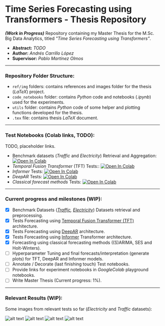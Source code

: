 # Time Series Forecasting using Transformers - Thesis Repository

***(Work in Progress)*** Repository containing my Master Thesis for the M.Sc. Big Data Analytics, titled *"Time Series Forecasting using Transformers"*.

- **Abstract:** *TODO*
- **Author:** *Andrés Carrillo López*
- **Supervisor:** *Pablo Martínez Olmos*

---

### Repository Folder Structure:

- `ref/img` folders: contains references and images folder for the thesis (*LaTeX*) project.
- `code_notebooks` folder: contains *Python* code and notebooks (*.ipynb*) used for the experiments.
- `utils` folder: contains *Python* code of some helper and plotting functions developed for the thesis. 
- `.tex` file: contains thesis *LaTeX* document.

---

### Test Notebooks (Colab links, TODO):

TODO, placeholder links.

- Benchmark datasets (*Traffic* and *Electricity*) Retrieval and Aggregation: [![Open In Colab](https://colab.research.google.com/assets/colab-badge.svg)](https://colab.research.google.com/drive/1PhP8KzPXd0NlTXEx3s2PG0HgPWtvZyyz?usp=sharing)
- *Temporal Fusion Transformer* (TFT) Tests:: [![Open In Colab](https://colab.research.google.com/assets/colab-badge.svg)](https://colab.research.google.com/drive/1PhP8KzPXd0NlTXEx3s2PG0HgPWtvZyyz?usp=sharing)
- *Informer* Tests: [![Open In Colab](https://colab.research.google.com/assets/colab-badge.svg)](https://colab.research.google.com/drive/1PhP8KzPXd0NlTXEx3s2PG0HgPWtvZyyz?usp=sharing)
- *DeepAR* Tests: [![Open In Colab](https://colab.research.google.com/assets/colab-badge.svg)](https://colab.research.google.com/drive/1PhP8KzPXd0NlTXEx3s2PG0HgPWtvZyyz?usp=sharing)
- *Classical forecast methods* Tests: [![Open In Colab](https://colab.research.google.com/assets/colab-badge.svg)](https://colab.research.google.com/drive/1PhP8KzPXd0NlTXEx3s2PG0HgPWtvZyyz?usp=sharing)

---
### Current progress and milestones (WIP):

- [x] Benchmark Datasets (*[Traffic](https://archive.ics.uci.edu/ml/datasets/PEMS-SF), [Electricity](https://archive.ics.uci.edu/ml/datasets/ElectricityLoadDiagrams20112014)*) Datasets retrieval and preprocessing.
- [x] Tests Forecasting using [Temporal Fusion Transformer (TFT)](https://arxiv.org/abs/1912.09363) architecture.
- [x] Tests Forecasting using [DeepAR](https://arxiv.org/abs/1704.04110) architecture.
- [x] Tests Forecasting using [Informer](https://arxiv.org/pdf/2012.07436.pdf) Transformer architecture.
- [x] Forecasting using classical forecasting methods ((S)ARIMA, SES and Holt-Winters).
- [ ] Hyperparameter Tuning and final forecasts/interpretation (generate plots) for TFT, DeepAR and Informer models.
- [ ] Annotate / Decorate (last finishing touch) Test notebooks.
- [ ] Provide links for experiment notebooks in *GoogleColab* playground notebooks.
- [ ] Write Master Thesis (Current progress: 1%).

---
### Relevant Results (WIP):

Some images from relevant tests so far (*Electricity* and *Traffic* datasets):

![alt text](https://github.com/andresC98/TSF_Transformers_TFM//blob/main/img/repo_tft_electr_sample.png?raw=true)
![alt text](https://github.com/andresC98/TSF_Transformers_TFM//blob/main/img/repo_tft_electrimp_sample.png?raw=true)
![alt text](https://github.com/andresC98/TSF_Transformers_TFM//blob/main/img/repo_tft_traffic_sample.png?raw=true)
![alt text](https://github.com/andresC98/TSF_Transformers_TFM//blob/main/img/repo_tft_trafficimp_sample.png?raw=true)
